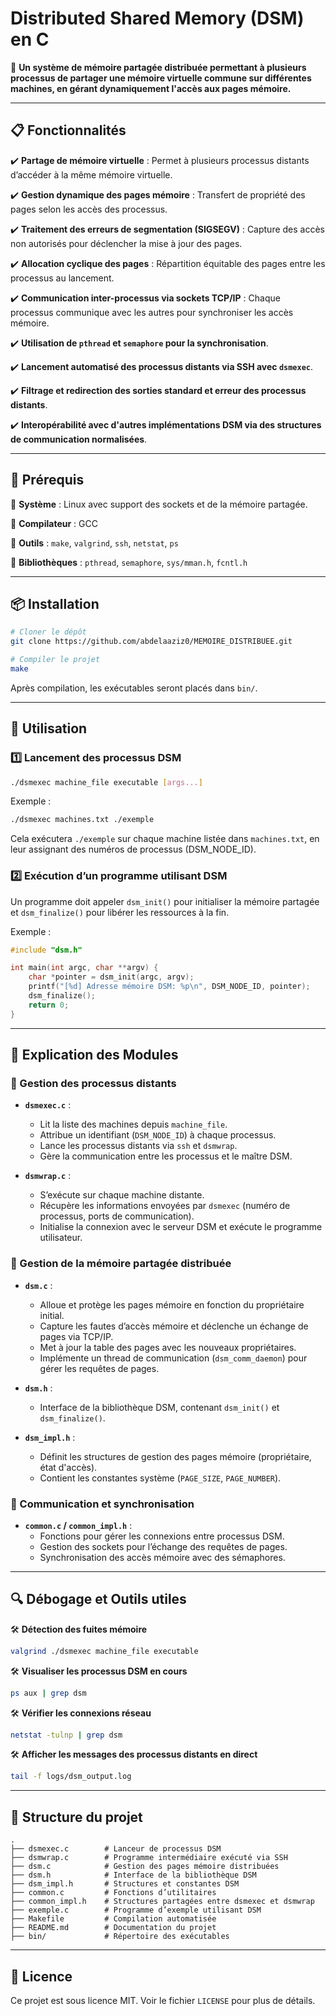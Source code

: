 # Distributed Shared Memory (DSM) en C

📢 **Un système de mémoire partagée distribuée permettant à plusieurs processus de partager une mémoire virtuelle commune sur différentes machines, en gérant dynamiquement l'accès aux pages mémoire.**

---

## 📋 Fonctionnalités
✔️ **Partage de mémoire virtuelle** : Permet à plusieurs processus distants d’accéder à la même mémoire virtuelle.

✔️ **Gestion dynamique des pages mémoire** : Transfert de propriété des pages selon les accès des processus.

✔️ **Traitement des erreurs de segmentation (SIGSEGV)** : Capture des accès non autorisés pour déclencher la mise à jour des pages.

✔️ **Allocation cyclique des pages** : Répartition équitable des pages entre les processus au lancement.

✔️ **Communication inter-processus via sockets TCP/IP** : Chaque processus communique avec les autres pour synchroniser les accès mémoire.

✔️ **Utilisation de `pthread` et `semaphore` pour la synchronisation**.

✔️ **Lancement automatisé des processus distants via SSH avec `dsmexec`**.

✔️ **Filtrage et redirection des sorties standard et erreur des processus distants**.

✔️ **Interopérabilité avec d'autres implémentations DSM via des structures de communication normalisées**.

---

## 🔧 Prérequis
📌 **Système** : Linux avec support des sockets et de la mémoire partagée.

📌 **Compilateur** : GCC

📌 **Outils** : `make`, `valgrind`, `ssh`, `netstat`, `ps`

📌 **Bibliothèques** : `pthread`, `semaphore`, `sys/mman.h`, `fcntl.h`

---

## 📦 Installation
```sh
# Cloner le dépôt
git clone https://github.com/abdelaaziz0/MEMOIRE_DISTRIBUEE.git

# Compiler le projet
make
```

Après compilation, les exécutables seront placés dans `bin/`.

---

## 🚀 Utilisation
### 1️⃣ Lancement des processus DSM
```sh
./dsmexec machine_file executable [args...]
```

Exemple :
```sh
./dsmexec machines.txt ./exemple
```
Cela exécutera `./exemple` sur chaque machine listée dans `machines.txt`, en leur assignant des numéros de processus (DSM_NODE_ID).

### 2️⃣ Exécution d’un programme utilisant DSM
Un programme doit appeler `dsm_init()` pour initialiser la mémoire partagée et `dsm_finalize()` pour libérer les ressources à la fin.

Exemple :
```c
#include "dsm.h"

int main(int argc, char **argv) {
    char *pointer = dsm_init(argc, argv);
    printf("[%d] Adresse mémoire DSM: %p\n", DSM_NODE_ID, pointer);
    dsm_finalize();
    return 0;
}
```

---

## 📝 Explication des Modules
### 📌 Gestion des processus distants
- **`dsmexec.c`** :
  - Lit la liste des machines depuis `machine_file`.
  - Attribue un identifiant (`DSM_NODE_ID`) à chaque processus.
  - Lance les processus distants via `ssh` et `dsmwrap`.
  - Gère la communication entre les processus et le maître DSM.

- **`dsmwrap.c`** :
  - S’exécute sur chaque machine distante.
  - Récupère les informations envoyées par `dsmexec` (numéro de processus, ports de communication).
  - Initialise la connexion avec le serveur DSM et exécute le programme utilisateur.

### 📌 Gestion de la mémoire partagée distribuée
- **`dsm.c`** :
  - Alloue et protège les pages mémoire en fonction du propriétaire initial.
  - Capture les fautes d’accès mémoire et déclenche un échange de pages via TCP/IP.
  - Met à jour la table des pages avec les nouveaux propriétaires.
  - Implémente un thread de communication (`dsm_comm_daemon`) pour gérer les requêtes de pages.

- **`dsm.h`** :
  - Interface de la bibliothèque DSM, contenant `dsm_init()` et `dsm_finalize()`.

- **`dsm_impl.h`** :
  - Définit les structures de gestion des pages mémoire (propriétaire, état d'accès).
  - Contient les constantes système (`PAGE_SIZE`, `PAGE_NUMBER`).

### 📌 Communication et synchronisation
- **`common.c` / `common_impl.h`** :
  - Fonctions pour gérer les connexions entre processus DSM.
  - Gestion des sockets pour l’échange des requêtes de pages.
  - Synchronisation des accès mémoire avec des sémaphores.

---

## 🔍 Débogage et Outils utiles
🛠 **Détection des fuites mémoire**
```sh
valgrind ./dsmexec machine_file executable
```

🛠 **Visualiser les processus DSM en cours**
```sh
ps aux | grep dsm
```

🛠 **Vérifier les connexions réseau**
```sh
netstat -tulnp | grep dsm
```

🛠 **Afficher les messages des processus distants en direct**
```sh
tail -f logs/dsm_output.log
```

---

## 📂 Structure du projet
```
.
├── dsmexec.c        # Lanceur de processus DSM
├── dsmwrap.c        # Programme intermédiaire exécuté via SSH
├── dsm.c            # Gestion des pages mémoire distribuées
├── dsm.h            # Interface de la bibliothèque DSM
├── dsm_impl.h       # Structures et constantes DSM
├── common.c         # Fonctions d’utilitaires
├── common_impl.h    # Structures partagées entre dsmexec et dsmwrap
├── exemple.c        # Programme d’exemple utilisant DSM
├── Makefile         # Compilation automatisée
├── README.md        # Documentation du projet
├── bin/             # Répertoire des exécutables
```

---

## 📄 Licence
Ce projet est sous licence MIT. Voir le fichier `LICENSE` pour plus de détails.

